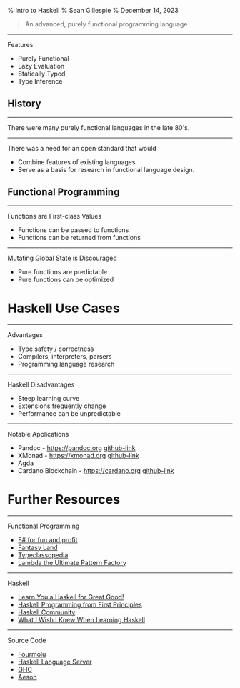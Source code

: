 % Intro to Haskell
% Sean Gillespie
% December 14, 2023

> An advanced, purely functional programming language

---

Features

 * Purely Functional
 * Lazy Evaluation
 * Statically Typed
 * Type Inference

## History

---

There were many purely functional languages in the late 80's.

---

There was a need for an open standard that would

 * Combine features of existing languages.
 * Serve as a basis for research in functional language design.

## Functional Programming

---

Functions are First-class Values

 * Functions can be passed to functions
 * Functions can be returned from functions

---

Mutating Global State is Discouraged

 * Pure functions are predictable
 * Pure functions can be optimized

# Haskell Use Cases

---

Advantages

 * Type safety / correctness
 * Compilers, interpreters, parsers
 * Programming language research

---

Haskell Disadvantages

 * Steep learning curve
 * Extensions frequently change
 * Performance can be unpredictable

---

Notable Applications

 * Pandoc - https://pandoc.org [github-link](https://github.com/jgm/pandoc)
 * XMonad - https://xmonad.org [github-link](https://github.com/xmonad/xmonad)
 * Agda
 * Cardano Blockchain - https://cardano.org [github-link](https://github.com/input-output-hk/cardano-node)

# Further Resources

---

Functional Programming

 * [F# for fun and profit](https://fsharpforfunandprofit.com/)
 * [Fantasy Land](https://github.com/fantasyland/fantasy-land)
 * [Typeclassopedia](https://wiki.haskell.org/Typeclassopedia)
 * [Lambda the Ultimate Pattern Factory](https://github.com/thma/LtuPatternFactory)

---

Haskell

 * [Learn You a Haskell for Great Good!](http://learnyouahaskell.com/)
 * [Haskell Programming from First Principles](https://haskellbook.com/)
 * [Haskell Community](https://www.haskell.org/community/)
 * [What I Wish I Knew When Learning Haskell](https://github.com/sdiehl/wiwinwlh/blob/master/tutorial.md)

---

Source Code

 * [Fourmolu](https://github.com/fourmolu/fourmolu)
 * [Haskell Language Server](https://github.com/haskell/haskell-language-server)
 * [GHC](https://gitlab.haskell.org/ghc/ghc)
 * [Aeson](https://github.com/haskell/aeson)


